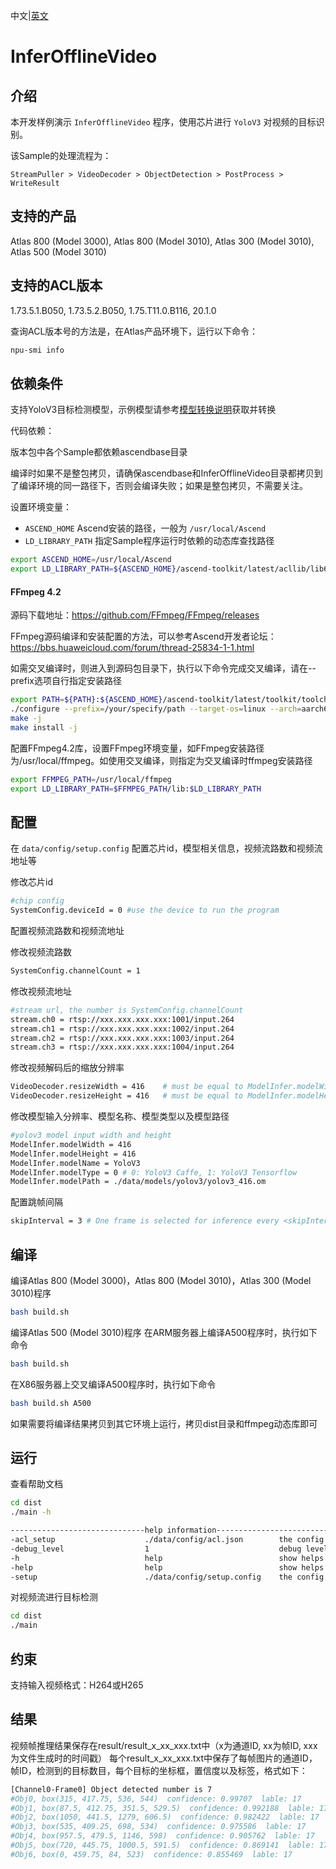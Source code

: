 中文|[英文](README.md)
# InferOfflineVideo

## 介绍

本开发样例演示 `InferOfflineVideo` 程序，使用芯片进行 `YoloV3` 对视频的目标识别。

该Sample的处理流程为：

```
StreamPuller > VideoDecoder > ObjectDetection > PostProcess > WriteResult
```

## 支持的产品

Atlas 800 (Model 3000), Atlas 800 (Model 3010), Atlas 300 (Model 3010), Atlas 500 (Model 3010)

## 支持的ACL版本

1.73.5.1.B050, 1.73.5.2.B050, 1.75.T11.0.B116, 20.1.0

查询ACL版本号的方法是，在Atlas产品环境下，运行以下命令：
```bash
npu-smi info
```

## 依赖条件

支持YoloV3目标检测模型，示例模型请参考[模型转换说明](data/models/README.zh.md)获取并转换

代码依赖：

版本包中各个Sample都依赖ascendbase目录

编译时如果不是整包拷贝，请确保ascendbase和InferOfflineVideo目录都拷贝到了编译环境的同一路径下，否则会编译失败；如果是整包拷贝，不需要关注。

设置环境变量：
*  `ASCEND_HOME`      Ascend安装的路径，一般为 `/usr/local/Ascend`
*  `LD_LIBRARY_PATH`  指定Sample程序运行时依赖的动态库查找路径

```bash
export ASCEND_HOME=/usr/local/Ascend
export LD_LIBRARY_PATH=${ASCEND_HOME}/ascend-toolkit/latest/acllib/lib64:$LD_LIBRARY_PATH
```

#### FFmpeg 4.2

源码下载地址：https://github.com/FFmpeg/FFmpeg/releases

FFmpeg源码编译和安装配置的方法，可以参考Ascend开发者论坛：https://bbs.huaweicloud.com/forum/thread-25834-1-1.html

如需交叉编译时，则进入到源码包目录下，执行以下命令完成交叉编译，请在--prefix选项自行指定安装路径

```bash
export PATH=${PATH}:${ASCEND_HOME}/ascend-toolkit/latest/toolkit/toolchain/hcc/bin
./configure --prefix=/your/specify/path --target-os=linux --arch=aarch64 --enable-cross-compile --cross-prefix=aarch64-target-linux-gnu- --enable-shared --disable-doc --disable-vaapi --disable-libxcb --disable-libxcb-shm --disable-libxcb-xfixes --disable-libxcb-shape --disable-asm
make -j
make install -j
```

配置FFmpeg4.2库，设置FFmpeg环境变量，如FFmpeg安装路径为/usr/local/ffmpeg。如使用交叉编译，则指定为交叉编译时ffmpeg安装路径
```bash
export FFMPEG_PATH=/usr/local/ffmpeg
export LD_LIBRARY_PATH=$FFMPEG_PATH/lib:$LD_LIBRARY_PATH
```

## 配置

在 `data/config/setup.config` 配置芯片id，模型相关信息，视频流路数和视频流地址等

修改芯片id
```bash
#chip config
SystemConfig.deviceId = 0 #use the device to run the program
```

配置视频流路数和视频流地址

修改视频流路数
```bash
SystemConfig.channelCount = 1
```
修改视频流地址
```bash
#stream url, the number is SystemConfig.channelCount
stream.ch0 = rtsp://xxx.xxx.xxx.xxx:1001/input.264
stream.ch1 = rtsp://xxx.xxx.xxx.xxx:1002/input.264
stream.ch2 = rtsp://xxx.xxx.xxx.xxx:1003/input.264
stream.ch3 = rtsp://xxx.xxx.xxx.xxx:1004/input.264
```

修改视频解码后的缩放分辨率
```bash
VideoDecoder.resizeWidth = 416    # must be equal to ModelInfer.modelWidth
VideoDecoder.resizeHeight = 416   # must be equal to ModelInfer.modelHeight
```

修改模型输入分辨率、模型名称、模型类型以及模型路径
```bash
#yolov3 model input width and height
ModelInfer.modelWidth = 416
ModelInfer.modelHeight = 416
ModelInfer.modelName = YoloV3
ModelInfer.modelType = 0 # 0: YoloV3 Caffe, 1: YoloV3 Tensorflow
ModelInfer.modelPath = ./data/models/yolov3/yolov3_416.om
```

配置跳帧间隔
```bash
skipInterval = 3 # One frame is selected for inference every <skipInterval> frames
```


## 编译

编译Atlas 800 (Model 3000)，Atlas 800 (Model 3010)，Atlas 300 (Model 3010)程序
```bash
bash build.sh
```

编译Atlas 500 (Model 3010)程序
在ARM服务器上编译A500程序时，执行如下命令
```bash
bash build.sh
```

在X86服务器上交叉编译A500程序时，执行如下命令
```bash
bash build.sh A500
```

如果需要将编译结果拷贝到其它环境上运行，拷贝dist目录和ffmpeg动态库即可

## 运行

查看帮助文档
```bash
cd dist
./main -h

------------------------------help information------------------------------
-acl_setup                    ./data/config/acl.json        the config file using for AscendCL init.
-debug_level                  1                             debug level:0-debug, 1-info, 2-warn, 3-error, 4-fatal, 5-off.
-h                            help                          show helps
-help                         help                          show helps
-setup                        ./data/config/setup.config    the config file using for face recognition pipeline
```

对视频流进行目标检测
```bash
cd dist
./main
```

## 约束
支持输入视频格式：H264或H265

## 结果

视频帧推理结果保存在result/result_x_xx_xxx.txt中（x为通道ID, xx为帧ID, xxx为文件生成时的时间戳）
每个result_x_xx_xxx.txt中保存了每帧图片的通道ID，帧ID，检测到的目标数目，每个目标的坐标框，置信度以及标签，格式如下：
```bash
[Channel0-Frame0] Object detected number is 7
#Obj0, box(315, 417.75, 536, 544)  confidence: 0.99707  lable: 17
#Obj1, box(87.5, 412.75, 351.5, 529.5)  confidence: 0.992188  lable: 17
#Obj2, box(1050, 441.5, 1279, 606.5)  confidence: 0.982422  lable: 17
#Obj3, box(535, 409.25, 698, 534)  confidence: 0.975586  lable: 17
#Obj4, box(957.5, 479.5, 1146, 598)  confidence: 0.905762  lable: 17
#Obj5, box(720, 445.75, 1000.5, 591.5)  confidence: 0.869141  lable: 17
#Obj6, box(0, 459.75, 84, 523)  confidence: 0.855469  lable: 17
```


